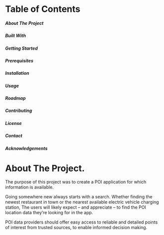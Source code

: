 <h1> Table of Contents </h1>
<h5> About The Project </h5>
<h5> Built With </h5>
<h5> Getting Started </h5>
<h5> Prerequisites </h5>
<h5> Installation </h5>
<h5> Usage </h5>
<h5> Roadmap </h5>
<h5> Contributing </h5>
<h5> License </h5>
<h5> Contact </h5>
<h5> Acknowledgements </h5>

<h1>  About The Project. </h1>
<p> The purpose of this project was to create a POI application for which information is available.

Going somewhere new always starts with a search. 
Whether finding the newest restaurant in town or the nearest available electric vehicle charging station, 
The users will likely expect – and appreciate – to find the POI location data they’re looking for in the app.

POI data providers should offer easy access to reliable and detailed points of interest from trusted sources, to enable informed decision making.  </p>

